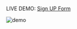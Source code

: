 LIVE DEMO:
[Sign UP Form](https://keishaharris.github.io/sign-up-form)


![demo](https://user-images.githubusercontent.com/81967524/179869287-21a4c6cb-3bdb-466f-917e-9d5a493cffec.gif)
